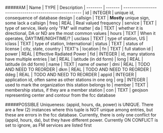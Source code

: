 #####AM
| Name     | TYPE    | Description
| -------- | ------- | --------------------------------------------------------
| id       | INTEGER | unique id, consequence of database design
| callsign | TEXT    | **Mostly** unique sign, some lack a callsign
| freq     | REAL    | Real valued frequency
| service  | TEXT    | type of service, likely only "FM" will matter
| da       | TEXT    | whether it is directional, DA or ND are the most common values
| hours    | TEXT    | When it operates, DAYTIME/NIGHTIME/?
| usclass  | TEXT    | type of station, US
| iclass   | TEXT    | type of station, International
| status   | TEXT    | status of license
| city, state, country    | TEXT's  | location
| fn       | TEXT    | full station id
| power    | REAL    | Effective Radiated Power
| fid      | INTEGER | id, many stations have multiple entries
| lat      | REAL    | latitude (in dd form)
| long     | REAL    | latitude (in dd form)
| name     | TEXT    | name of owner
| dmi      | REAL    | TODO AND NEED TO REORDER
| dkm      | REAL    | TODO AND NEED TO REORDER
| ddeg     | REAL    | TODO AND NEED TO REORDER
| appid    | INTEGER | application id, often same as other stations in one org
| org      | INTEGER | used to mark the organization this station belongs to
| member   | TEXT    | membership status, if they are a member station
| con      | TEXT    | geojson representing center and contour from the fcc database


#####POSSIBLE Uniqueness:
(appid, hours, da, power) is UNIQUE. There are a few (2) instances where this tuple is NOT unique among entries, but these are errors in the fcc database. Currently, there is only one conflict for (appid, hours, da), but they have different power. Currently ON CONFLICT is set to ignore, as FM services are listed first












